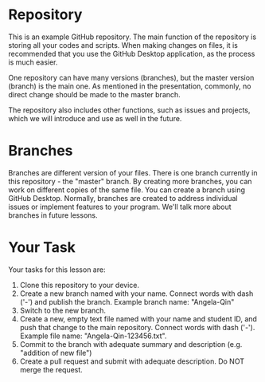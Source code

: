 # Repository
This is an example GitHub repository. The main function of the repository is storing all your codes and scripts. When making changes on files, it is recommended that you use the GitHub Desktop application, as the process is much easier. 

One repository can have many versions (branches), but the master version (branch) is the main one. As mentioned in the presentation, commonly, no direct change should be made to the master branch. 

The repository also includes other functions, such as issues and projects, which we will introduce and use as well in the future.

# Branches
Branches are different version of your files. There is one branch currently in this repository - the "master" branch. By creating more branches, you can work on different copies of the same file. You can create a branch using GitHub Desktop.
Normally, branches are created to address individual issues or implement features to your program. 
We'll talk more about branches in future lessons.

# Your Task
Your tasks for this lesson are:
1. Clone this repository to your device.
2. Create a new branch named with your name. Connect words with dash ('-') and publish the branch. 
Example branch name: "Angela-Qin"
3. Switch to the new branch. 
4. Create a new, empty text file named with your name and student ID, and push that change to the main repository. Connect words with dash ('-').
Example file name: "Angela-Qin-123456.txt". 
5. Commit to the branch with adequate summary and description (e.g. "addition of new file")
6. Create a pull request and submit with adequate description. Do NOT merge the request. 
